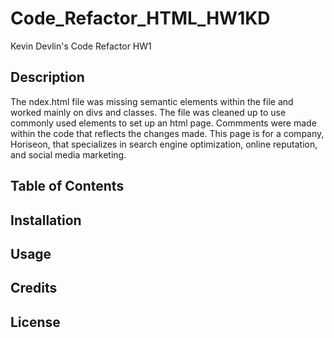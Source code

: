 # Code_Refactor_HTML_HW1KD

Kevin Devlin's Code Refactor HW1

## Description

The ndex.html file was missing semantic elements within the file and worked mainly on divs and classes. The file was cleaned up to use commonly used elements to set up an html page. Commments were made within the code that reflects the changes made. This page is for a company, Horiseon, that specializes in search engine optimization, online reputation, and social media marketing.

## Table of Contents

## Installation

## Usage

## Credits

## License
